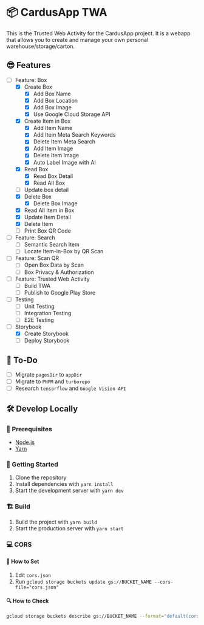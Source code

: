 # 📦 CardusApp TWA

This is the Trusted Web Activity for the CardusApp project. It is a webapp that allows you to create and manage your own personal warehouse/storage/carton.

## 😎 Features

- [ ] Feature: Box
  - [x] Create Box
    - [x] Add Box Name
    - [x] Add Box Location
    - [x] Add Box Image
    - [x] Use Google Cloud Storage API
  - [x] Create Item in Box
    - [x] Add Item Name
    - [x] Add Item Meta Search Keywords
    - [x] Delete Item Meta Search
    - [x] Add Item Image
    - [x] Delete Item Image
    - [x] Auto Label Image with AI
  - [x] Read Box
    - [x] Read Box Detail
    - [x] Read All Box
  - [ ] Update box detail
  - [x] Delete Box
    - [x] Delete Box Image
  - [x] Read All Item in Box
  - [x] Update Item Detail
  - [x] Delete Item
  - [ ] Print Box QR Code
- [ ] Feature: Search
  - [ ] Semantic Search Item
  - [ ] Locate Item-in-Box by QR Scan
- [ ] Feature: Scan QR
  - [ ] Open Box Data by Scan
  - [ ] Box Privacy & Authorization
- [ ] Feature: Trusted Web Activity
  - [ ] Build TWA
  - [ ] Publish to Google Play Store
- [ ] Testing
  - [ ] Unit Testing
  - [ ] Integration Testing
  - [ ] E2E Testing
- [ ] Storybook
  - [x] Create Storybook
  - [ ] Deploy Storybook

## 📜 To-Do

- [ ] Migrate `pagesDir` to `appDir`
- [ ] Migrate to `PNPM` and `turborepo`
- [ ] Research `tensorflow` and `Google Vision API`

## 🛠 Develop Locally

### 📄 Prerequisites

- [Node.js](https://nodejs.org/en/)
- [Yarn](https://yarnpkg.com/)

### 🚀 Getting Started

1. Clone the repository
2. Install dependencies with `yarn install`
3. Start the development server with `yarn dev`

### 🏗️ Build

1. Build the project with `yarn build`
2. Start the production server with `yarn start`

### 💻 CORS

#### 🔨 How to Set

1. Edit `cors.json`
2. Run `gcloud storage buckets update gs://BUCKET_NAME --cors-file="cors.json"`

#### 🔍 How to Check

```bash
gcloud storage buckets describe gs://BUCKET_NAME --format="default(cors)"
```

